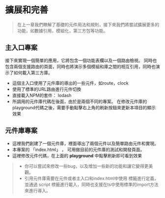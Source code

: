 <!--DESC: {icon:{name:"dashboard_customize",pkg:"mdi",type:"filled"},id:3} -->
# 擴展和完善
> 在上一章我們瞭解了基礎的元件用法和規則，接下來我們將嘗試擴展更多的功能，如數據引用，模組化，第三方包等功能。

## 主入口專案
接下來實現一個簡單的應用，它將包含一個功能表欄以及一個路由檢視。 同時也包含兩個支援路由的頁面，同時也將演示多個模組和庫之間的相互引用，同時也演示了如何載入第三方庫。
- 這個主入口使用了元件庫的導出的一些元件，如route，clock
- 使用了標準的URL路由進行元件切換
- 直接載入NPM的套件： lodash
- 所調用的元件庫代碼在後面，由於是兩個不同的專案。 在修改元件庫的playground代碼之後，需要手動點擊右上角的刷新按鈕來更新本項目的顯示效果

<div><wcex-doc.com-playground files="['ext/app/index.html','ext/app/app.html','ext/app/app.css','ext/app/title.html','ext/app/footer.html','ext/app/data.json','ext/app/ page1.html','ext/app/page2.html']"></wcex-doc.com-playground></div>


## 元件庫專案
- 這裡我們創建了一個元件庫，裡面導出了兩個元件以及簡單路由元件和實現。
- 本專案的 「index.html」 ， 可用做目前的元件庫的測試和開發頁面。
- 這裡修改元件代碼，在上面的 **playground** 中點擊刷新即可看到效果

<div><wcex-doc.com-playground files="['ext/ui/index.html','ext/ui/menu.html','ext/ui/clock.html','ext/ui/clock.css','ext/ui/time.html','ext/ui/route.html']"></wcex-doc.com-playground></div>

> - 你可以嘗試來修改一些bug，以及增加一些新的功能和讓它變得更美觀。
> - 引用元件庫需要在元件或者主入口和index.html中使用 <meta> 標籤進行定義，並通過 script 標籤進行載入，同時也支援在ts中使用標準的import方法來進行導入。


